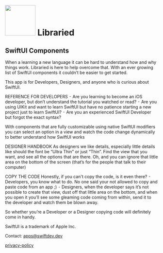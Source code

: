 # <img src="https://apps.swiftdev.dev/Libraried/LibrariedLogo.jpg" width="100"> Libraried
## SwiftUI Components

When a learning a new language it can be hard to understand how and why things work. Libraried is here to help overcome that. With an ever growing list of SwiftUl components it couldn’t be easier to get started. 

This app is for 
Developers, Designers, and anyone who is curious about SwiftUI. 

REFERENCE FOR DEVELOPERS
	⁃	Are you learning to become an iOS developer, but don’t understand the tutorial you watched or read?
	⁃	Are you using UIKit and want to learn SwiftUI but have no patience starting a new project just to learn SwiftUI?
	⁃	Are you an experienced SwiftUI Developer but forgot the exact syntax?

With components that are fully customizable using native SwiftUI modifiers you can select an option in a view and watch the code change dynamically to better understand how SwiftUI works


DESIGNER HANDBOOK
As designers we like details, especially little details like should the font be “Ultra Thin” or just “Thin”.  Find the view that you want, and see all the options that are there. 
Oh, and you can ignore that little area on the bottom of the screen (that’s for the people that talk to their computer)


COPY THE CODE
Honestly, if you can't copy the code, is it even there?
	⁃	Developers, you know what to do. No one said your not allowed to copy and paste code from an app ;)
	⁃	Designers, when the developer says it’s not possible to create that view, dust off that little area on the bottom, and when you open it you’ll see some gleaming code coming from within, send it to the developer and watch them be blown away. 

So whether you’re a Developer or a Designer copying code will definitely come in handy.  



SwiftUI is a trademark of Apple Inc.

Contact: [apps@swiftdev.dev](mailto:apps@swiftdev.dev)

[privacy-policy](privacy-policy) 
